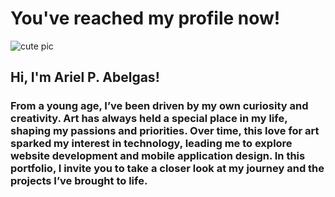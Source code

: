 
# You've reached my profile now!

![cute pic](https://media.tenor.com/AsSfJggfkFcAAAAM/chubby-tonton.gif)

## Hi, I'm Ariel P. Abelgas!
### From a young age, I’ve been driven by my own curiosity and creativity. Art has always held a special place in my life, shaping my passions and priorities. Over time, this love for art sparked my interest in technology, leading me to explore website development and mobile application design. In this portfolio, I invite you to take a closer look at my journey and the projects I’ve brought to life.